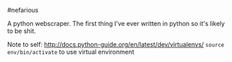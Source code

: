 #nefarious

A python webscraper. The first thing I've ever written in python so it's likely to be shit.

Note to self: http://docs.python-guide.org/en/latest/dev/virtualenvs/
`source env/bin/activate` to use virtual environment

